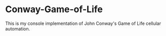 # Conway-Game-of-Life
This is my console implementation of John Conway's Game of Life cellular automation.
